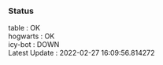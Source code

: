 ### Status


table : OK  
hogwarts : OK  
icy-bot : DOWN  
Latest Update : 2022-02-27 16:09:56.814272
